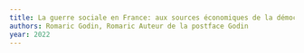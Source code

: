 ```yaml
---
title: La guerre sociale en France: aux sources économiques de la démocratie autoritaire
authors: Romaric Godin, Romaric Auteur de la postface Godin
year: 2022
---
```



